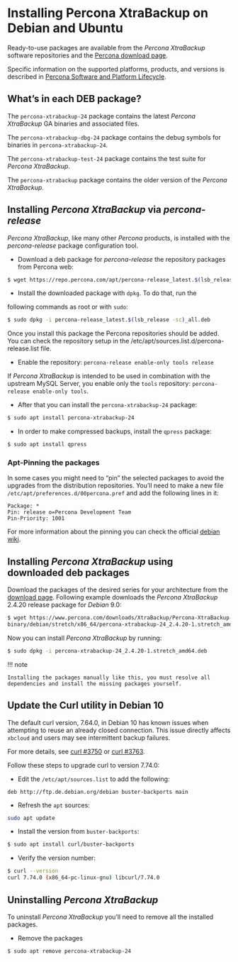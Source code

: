 # Installing Percona XtraBackup on Debian and Ubuntu

Ready-to-use packages are available from the *Percona XtraBackup* software
repositories and the [Percona download page](https://www.percona.com/downloads/XtraBackup/).

Specific information on the supported platforms, products, and versions is described in [Percona Software and Platform Lifecycle](https://www.percona.com/services/policies/percona-software-platform-lifecycle#mysql).

## What’s in each DEB package?

The `percona-xtrabackup-24` package contains the latest *Percona XtraBackup*
GA binaries and associated files.

The `percona-xtrabackup-dbg-24` package contains the debug symbols for
binaries in `percona-xtrabackup-24`.

The `percona-xtrabackup-test-24` package contains the test suite for
*Percona XtraBackup*.

The `percona-xtrabackup` package contains the older version of the
*Percona XtraBackup*.

## Installing *Percona XtraBackup* via *percona-release*

*Percona XtraBackup*, like many other *Percona* products, is installed
with the *percona-release* package configuration tool.

* Download a deb package for *percona-release* the repository packages from Percona web:

```bash
$ wget https://repo.percona.com/apt/percona-release_latest.$(lsb_release -sc)_all.deb
```

* Install the downloaded package with `dpkg`. To do that, run the

following commands as root or with `sudo`:

```bash
$ sudo dpkg -i percona-release_latest.$(lsb_release -sc)_all.deb
```

Once you install this package the Percona repositories should be added. You
can check the repository setup in the
/etc/apt/sources.list.d/percona-release.list file.

* Enable the repository: `percona-release enable-only tools release`

If *Percona XtraBackup* is intended to be used in combination with
the upstream MySQL Server, you enable only the `tools`
repository: `percona-release enable-only tools`.

* After that you can install the `percona-xtrabackup-24` package:

```bash
$ sudo apt install percona-xtrabackup-24
```

* In order to make compressed backups, install the `qpress` package:

```bash
$ sudo apt install qpress
```

### Apt-Pinning the packages

In some cases you might need to “pin” the selected packages to avoid the
upgrades from the distribution repositories. You’ll need to make a new file
`/etc/apt/preferences.d/00percona.pref` and add the following lines in
it:

```text
Package: *
Pin: release o=Percona Development Team
Pin-Priority: 1001
```

For more information about the pinning you can check the official
[debian wiki](http://wiki.debian.org/AptPreferences).

## Installing *Percona XtraBackup* using downloaded deb packages

Download the packages of the desired series for your architecture from the
[download page](https://www.percona.com/downloads/XtraBackup/). Following
example downloads the *Percona XtraBackup* 2.4.20 release package for *Debian*
9.0:

```bash
$ wget https://www.percona.com/downloads/XtraBackup/Percona-XtraBackup-2.4.20/\
binary/debian/stretch/x86_64/percona-xtrabackup-24_2.4.20-1.stretch_amd64.deb
```

Now you can install *Percona XtraBackup* by running:

```bash
$ sudo dpkg -i percona-xtrabackup-24_2.4.20-1.stretch_amd64.deb
```

!!! note

    Installing the packages manually like this, you must resolve all dependencies and install the missing packages yourself.

## Update the Curl utility in Debian 10

The default curl version, 7.64.0, in Debian 10 has known issues when attempting to reuse an already closed connection. This issue directly affects `xbcloud` and users may see intermittent backup failures.

For more details, see [curl #3750](https://github.com/curl/curl/issues/3750) or [curl #3763](https://github.com/curl/curl/pull/3763).

Follow these steps to upgrade curl to version 7.74.0:

* Edit the `/etc/apt/sources.list` to add the following:

```text
deb http://ftp.de.debian.org/debian buster-backports main
```

* Refresh the `apt` sources:

```bash
sudo apt update
```

* Install the version from `buster-backports`:

```bash
$ sudo apt install curl/buster-backports
```

* Verify the version number:

```bash
$ curl --version
curl 7.74.0 (x86_64-pc-linux-gnu) libcurl/7.74.0
```

## Uninstalling *Percona XtraBackup*

To uninstall *Percona XtraBackup* you’ll need to remove all the installed
packages.

* Remove the packages

```bash
$ sudo apt remove percona-xtrabackup-24
```
